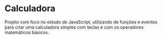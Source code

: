 # Calculadora
Projeto com foco no estudo de JavaScript, utilizando de funções e eventos para criar uma calculadora simples com teclas e com os operadores matemáticos básicos.

